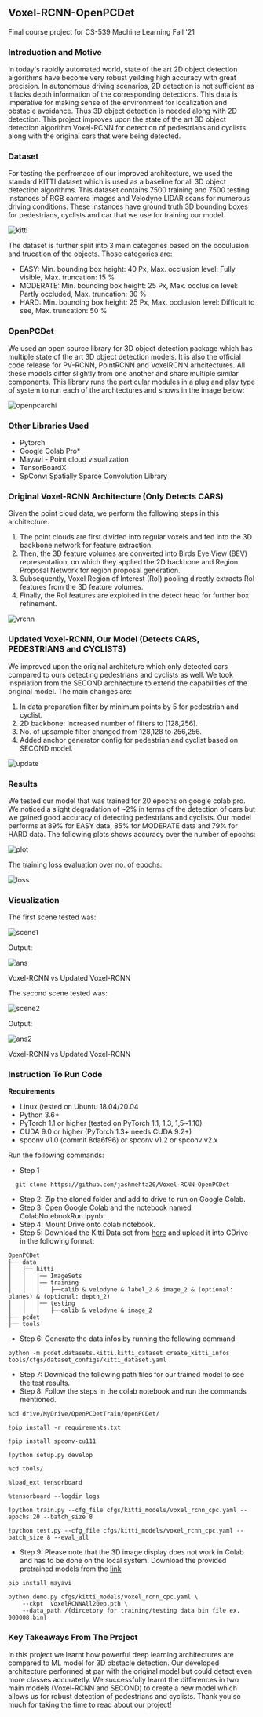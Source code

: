 ## Voxel-RCNN-OpenPCDet
Final course project for CS-539 Machine Learning Fall '21

### Introduction and Motive 

In today's rapidly automated world, state of the art 2D object detection algorithms have become very robust yeilding high accuracy with great precision. In autonomous driving scenarios, 2D detection is not sufficient as it lacks depth information of the corresponding detections. This data is imperative for making sense of the environment for localization and obstacle avoidance. Thus 3D object detection is needed along with 2D detection. This project improves upon the state of the art 3D object detection algorithm Voxel-RCNN for detection of pedestrians and cyclists along with the original cars that were being detected.

### Dataset 
For testing the perfromace of our improved architecture, we used the standard KITTI dataset which is used as a baseline for all 3D object detection algorithms. This dataset contains 7500 training and 7500 testing instances of RGB camera images and Velodyne LIDAR scans for numerous driving conditions. These instances have ground truth 3D bounding boxes for pedestrians, cyclists and car that we use for training our model.

![kitti](/Assets/kitti.jpg)

The dataset is further split into 3 main categories based on the occulusion and trucation of the objects. Those categories are:
- EASY: Min. bounding box height: 40 Px, Max. occlusion level: Fully visible, Max. truncation: 15 %
- MODERATE: Min. bounding box height: 25 Px, Max. occlusion level: Partly occluded, Max. truncation: 30 %
- HARD: Min. bounding box height: 25 Px, Max. occlusion level: Difficult to see, Max. truncation: 50 %

### OpenPCDet
We used an open source library for 3D object detection package which has multiple state of the art 3D object detection models. It is also the official code release for PV-RCNN, PointRCNN and VoxelRCNN arhcitectures. All these models differ slightly from one another and share multiple similar components. This library runs the particular modules in a plug and play type of system to run each of the archtectures and shows in the image below:

![openpcarchi](/Assets/image6.jpg)

### Other Libraries Used
- Pytorch
- Google Colab Pro*
- Mayavi - Point cloud visualization
- TensorBoardX
- SpConv: Spatially Sparce Convolution Library 

### Original Voxel-RCNN Architecture (Only Detects CARS)
Given the point cloud data, we perform the following steps in this architecture. 
1. The point clouds are first divided into regular voxels and fed into the 3D backbone network for feature extraction. 
2. Then, the 3D feature volumes are converted into Birds Eye View (BEV) representation, on which they applied the 2D backbone and Region Proposal Network for region proposal generation. 
3. Subsequently,  Voxel Region of Interest (RoI) pooling directly extracts RoI features from the 3D feature volumes. 
4. Finally, the RoI features are exploited in the detect head for further box refinement.

![vrcnn](/Assets/image4.jpg)

### Updated Voxel-RCNN, Our Model (Detects CARS, PEDESTRIANS and CYCLISTS) 
We improved upon the original architeture which only detected cars compared to ours detecting pedestrians and cyclists as well. We took inspriation from the SECOND architecture to extend the capabilities of the original model. The main changes are: 
1. In data preparation filter by minimum points by 5 for pedestrian and cyclist.
2. 2D backbone: Increased number of filters to (128,256).
3. No. of upsample filter changed from 128,128 to 256,256.
4. Added anchor generator config for pedestrian and cyclist based on SECOND model.

![update](/Assets/image13.jpg)

### Results
We tested our model that was trained for 20 epochs on google colab pro. We noticed a slight degradation of ~2% in terms of the detection of cars but we gained good accuracy of detecting pedestrians and cyclists. Our model performs at 89% for EASY data, 85% for MODERATE data and 79% for HARD data. The following plots shows accuracy over the number of epochs: 

![plot](/Assets/image12.jpg)

The training loss evaluation over no. of epochs: 

![loss](/Assets/image2.jpg)

### Visualization
The first scene tested was: 

![scene1](/Assets/image10.jpg)

Output:

![ans](/Assets/image1.jpg)

Voxel-RCNN vs Updated Voxel-RCNN

The second scene tested was: 

![scene2](/Assets/image5.jpg)

Output:

![ans2](/Assets/image9.jpg)

Voxel-RCNN vs Updated Voxel-RCNN

### Instruction To Run Code

**Requirements** 
- Linux (tested on Ubuntu 18.04/20.04
- Python 3.6+
- PyTorch 1.1 or higher (tested on PyTorch 1.1, 1,3, 1,5~1.10)
- CUDA 9.0 or higher (PyTorch 1.3+ needs CUDA 9.2+)
- spconv v1.0 (commit 8da6f96) or spconv v1.2 or spconv v2.x

Run the following commands:
- Step 1
```
  git clone https://github.com/jashmehta20/Voxel-RCNN-OpenPCDet
```
- Step 2: Zip the cloned folder and add to drive to run on Google Colab.
- Step 3: Open Google Colab and the notebook named ColabNotebookRun.ipynb
- Step 4: Mount Drive onto colab notebook.
- Step 5: Download the Kitti Data set from [here](http://www.cvlibs.net/datasets/kitti/eval_object.php?obj_benchmark=3d) and upload it into GDrive in the following format:
```
OpenPCDet
├── data
│   ├── kitti
│   │   │── ImageSets
│   │   │── training
│   │   │   ├──calib & velodyne & label_2 & image_2 & (optional: planes) & (optional: depth_2)
│   │   │── testing
│   │   │   ├──calib & velodyne & image_2
├── pcdet
├── tools
```

- Step 6: Generate the data infos by running the following command:
```
python -m pcdet.datasets.kitti.kitti_dataset create_kitti_infos tools/cfgs/dataset_configs/kitti_dataset.yaml
```
- Step 7: Download the following path files for our trained model to see the test results.
- Step 8: Follow the steps in the colab notebook and run the commands mentioned.
```
%cd drive/MyDrive/OpenPCDetTrain/OpenPCDet/
```
```
!pip install -r requirements.txt
```
```
!pip install spconv-cu111
```
```
!python setup.py develop
```
```
%cd tools/
```
```
%load_ext tensorboard
```
```
%tensorboard --logdir logs
```
```
!python train.py --cfg_file cfgs/kitti_models/voxel_rcnn_cpc.yaml --epochs 20 --batch_size 8
```
```
!python test.py --cfg_file cfgs/kitti_models/voxel_rcnn_cpc.yaml --batch_size 8 --eval_all
```

- Step 9: Please note that the 3D image display does not work in Colab and has to be done on the local system.
 Download the provided pretrained models from the [link](https://drive.google.com/drive/folders/14sUfunEwXeD0WIjfeKvoSEJYs87q1xWu?usp=sharing)

```
pip install mayavi
```
```
python demo.py cfgs/kitti_models/voxel_rcnn_cpc.yaml \
    --ckpt  VoxelRCNNAll20ep.pth \
    --data_path /{dircetory for training/testing data bin file ex. 000008.bin}
```

### Key Takeaways From The Project
In this project we learnt how powerful deep learning architectures are compared to ML model for 3D obstacle detection. Our developed architecture performed at par with the original model but could detect even more classes accuratetly. We successfully learnt the differences in two main models (Voxel-RCNN and SECOND) to create a new model which allows us for robust detection of pedestrians and cyclists. Thank you so much for taking the time to read about our project!

